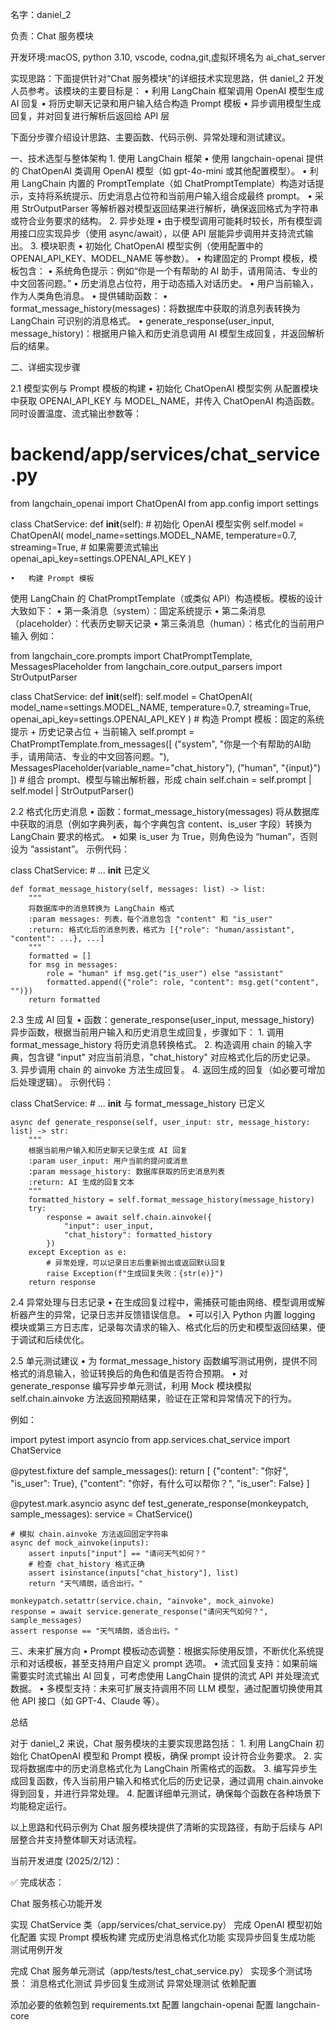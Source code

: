 名字：daniel_2

负责：Chat 服务模块

开发环境:macOS, python 3.10, vscode, codna,git,虚拟环境名为 ai_chat_server

实现思路：下面提供针对“Chat 服务模块”的详细技术实现思路，供 daniel_2 开发人员参考。该模块的主要目标是：
	•	利用 LangChain 框架调用 OpenAI 模型生成 AI 回复
	•	将历史聊天记录和用户输入结合构造 Prompt 模板
	•	异步调用模型生成回复，并对回复进行解析后返回给 API 层

下面分步骤介绍设计思路、主要函数、代码示例、异常处理和测试建议。

一、技术选型与整体架构
	1.	使用 LangChain 框架
	•	使用 langchain-openai 提供的 ChatOpenAI 类调用 OpenAI 模型（如 gpt-4o-mini 或其他配置模型）。
	•	利用 LangChain 内置的 PromptTemplate（如 ChatPromptTemplate）构造对话提示，支持将系统提示、历史消息占位符和当前用户输入组合成最终 prompt。
	•	采用 StrOutputParser 等解析器对模型返回结果进行解析，确保返回格式为字符串或符合业务要求的结构。
	2.	异步处理
	•	由于模型调用可能耗时较长，所有模型调用接口应实现异步（使用 async/await），以便 API 层能异步调用并支持流式输出。
	3.	模块职责
	•	初始化 ChatOpenAI 模型实例（使用配置中的 OPENAI_API_KEY、MODEL_NAME 等参数）。
	•	构建固定的 Prompt 模板，模板包含：
	•	系统角色提示：例如“你是一个有帮助的 AI 助手，请用简洁、专业的中文回答问题。”
	•	历史消息占位符，用于动态插入对话历史。
	•	用户当前输入，作为人类角色消息。
	•	提供辅助函数：
	•	format_message_history(messages)：将数据库中获取的消息列表转换为 LangChain 可识别的消息格式。
	•	generate_response(user_input, message_history)：根据用户输入和历史消息调用 AI 模型生成回复，并返回解析后的结果。

二、详细实现步骤

2.1 模型实例与 Prompt 模板的构建
	•	初始化 ChatOpenAI 模型实例
从配置模块中获取 OPENAI_API_KEY 与 MODEL_NAME，并传入 ChatOpenAI 构造函数。同时设置温度、流式输出参数等：

# backend/app/services/chat_service.py
from langchain_openai import ChatOpenAI
from app.config import settings

class ChatService:
    def __init__(self):
        # 初始化 OpenAI 模型实例
        self.model = ChatOpenAI(
            model_name=settings.MODEL_NAME,
            temperature=0.7,
            streaming=True,  # 如果需要流式输出
            openai_api_key=settings.OPENAI_API_KEY
        )


	•	构建 Prompt 模板
使用 LangChain 的 ChatPromptTemplate（或类似 API）构造模板。模板的设计大致如下：
	•	第一条消息（system）：固定系统提示
	•	第二条消息（placeholder）：代表历史聊天记录
	•	第三条消息（human）：格式化的当前用户输入
例如：

from langchain_core.prompts import ChatPromptTemplate, MessagesPlaceholder
from langchain_core.output_parsers import StrOutputParser

class ChatService:
    def __init__(self):
        self.model = ChatOpenAI(
            model_name=settings.MODEL_NAME,
            temperature=0.7,
            streaming=True,
            openai_api_key=settings.OPENAI_API_KEY
        )
        # 构造 Prompt 模板：固定的系统提示 + 历史记录占位 + 当前输入
        self.prompt = ChatPromptTemplate.from_messages([
            ("system", "你是一个有帮助的AI助手，请用简洁、专业的中文回答问题。"),
            MessagesPlaceholder(variable_name="chat_history"),
            ("human", "{input}")
        ])
        # 组合 prompt、模型与输出解析器，形成 chain
        self.chain = self.prompt | self.model | StrOutputParser()



2.2 格式化历史消息
	•	函数：format_message_history(messages)
将从数据库中获取的消息（例如字典列表，每个字典包含 content、is_user 字段）转换为 LangChain 要求的格式。
	•	如果 is_user 为 True，则角色设为 “human”，否则设为 “assistant”。
示例代码：

class ChatService:
    # ... __init__ 已定义

    def format_message_history(self, messages: list) -> list:
        """
        将数据库中的消息转换为 LangChain 格式
        :param messages: 列表，每个消息包含 "content" 和 "is_user"
        :return: 格式化后的消息列表，格式为 [{"role": "human/assistant", "content": ...}, ...]
        """
        formatted = []
        for msg in messages:
            role = "human" if msg.get("is_user") else "assistant"
            formatted.append({"role": role, "content": msg.get("content", "")})
        return formatted



2.3 生成 AI 回复
	•	函数：generate_response(user_input, message_history)
异步函数，根据当前用户输入和历史消息生成回复，步骤如下：
	1.	调用 format_message_history 将历史消息转换格式。
	2.	构造调用 chain 的输入字典，包含键 "input" 对应当前消息，"chat_history" 对应格式化后的历史记录。
	3.	异步调用 chain 的 ainvoke 方法生成回复。
	4.	返回生成的回复（如必要可增加后处理逻辑）。
示例代码：

class ChatService:
    # ... __init__ 与 format_message_history 已定义

    async def generate_response(self, user_input: str, message_history: list) -> str:
        """
        根据当前用户输入和历史聊天记录生成 AI 回复
        :param user_input: 用户当前的提问或消息
        :param message_history: 数据库获取的历史消息列表
        :return: AI 生成的回复文本
        """
        formatted_history = self.format_message_history(message_history)
        try:
            response = await self.chain.ainvoke({
                "input": user_input,
                "chat_history": formatted_history
            })
        except Exception as e:
            # 异常处理，可以记录日志后重新抛出或返回默认回复
            raise Exception(f"生成回复失败：{str(e)}")
        return response



2.4 异常处理与日志记录
	•	在生成回复过程中，需捕获可能由网络、模型调用或解析器产生的异常，记录日志并反馈错误信息。
	•	可以引入 Python 内置 logging 模块或第三方日志库，记录每次请求的输入、格式化后的历史和模型返回结果，便于调试和后续优化。

2.5 单元测试建议
	•	为 format_message_history 函数编写测试用例，提供不同格式的消息输入，验证转换后的角色和值是否符合预期。
	•	对 generate_response 编写异步单元测试，利用 Mock 模块模拟 self.chain.ainvoke 方法返回预期结果，验证在正常和异常情况下的行为。

例如：

import pytest
import asyncio
from app.services.chat_service import ChatService

@pytest.fixture
def sample_messages():
    return [
        {"content": "你好", "is_user": True},
        {"content": "你好，有什么可以帮你？", "is_user": False}
    ]

@pytest.mark.asyncio
async def test_generate_response(monkeypatch, sample_messages):
    service = ChatService()

    # 模拟 chain.ainvoke 方法返回固定字符串
    async def mock_ainvoke(inputs):
        assert inputs["input"] == "请问天气如何？"
        # 检查 chat_history 格式正确
        assert isinstance(inputs["chat_history"], list)
        return "天气晴朗，适合出行。"

    monkeypatch.setattr(service.chain, "ainvoke", mock_ainvoke)
    response = await service.generate_response("请问天气如何？", sample_messages)
    assert response == "天气晴朗，适合出行。"

三、未来扩展方向
	•	Prompt 模板动态调整：根据实际使用反馈，不断优化系统提示和对话模板，甚至支持用户自定义 prompt 选项。
	•	流式回复支持：如果前端需要实时流式输出 AI 回复，可考虑使用 LangChain 提供的流式 API 并处理流式数据。
	•	多模型支持：未来可扩展支持调用不同 LLM 模型，通过配置切换使用其他 API 接口（如 GPT-4、Claude 等）。

总结

对于 daniel_2 来说，Chat 服务模块的主要实现思路包括：
	1.	利用 LangChain 初始化 ChatOpenAI 模型和 Prompt 模板，确保 prompt 设计符合业务要求。
	2.	实现将数据库中的历史消息格式化为 LangChain 所需格式的函数。
	3.	编写异步生成回复函数，传入当前用户输入和格式化后的历史记录，通过调用 chain.ainvoke 得到回复，并进行异常处理。
	4.	配置详细单元测试，确保每个函数在各种场景下均能稳定运行。

以上思路和代码示例为 Chat 服务模块提供了清晰的实现路径，有助于后续与 API 层整合并支持整体聊天对话流程。



当前开发进度 (2025/2/12)：

✅ 完成状态：

Chat 服务核心功能开发

实现 ChatService 类（app/services/chat_service.py）
完成 OpenAI 模型初始化配置
实现 Prompt 模板构建
完成历史消息格式化功能
实现异步回复生成功能
测试用例开发

完成 Chat 服务单元测试（app/tests/test_chat_service.py）
实现多个测试场景：
消息格式化测试
异步回复生成测试
异常处理测试
依赖配置

添加必要的依赖包到 requirements.txt
配置 langchain-openai
配置 langchain-core